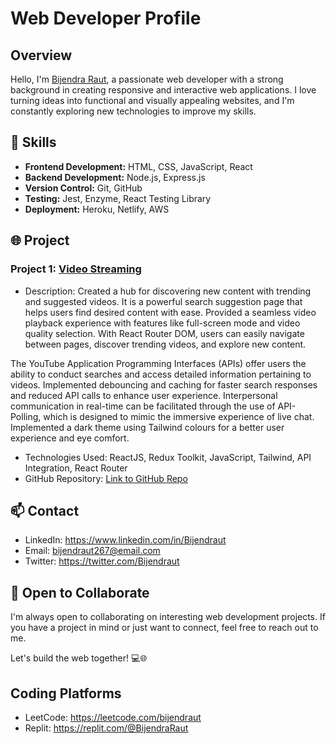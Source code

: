 # Web Developer Profile

<!--![Profile Banner](https://avatars.githubusercontent.com/u/61984063?v=4)-->

## Overview

Hello, I'm [Bijendra Raut](https://github.com/BijendraRaut), a passionate web developer with a strong background in creating responsive and interactive web applications. I love turning ideas into functional and visually appealing websites, and I'm constantly exploring new technologies to improve my skills.

## 🔧 Skills

- **Frontend Development:** HTML, CSS, JavaScript, React
- **Backend Development:** Node.js, Express.js
- **Version Control:** Git, GitHub
- **Testing:** Jest, Enzyme, React Testing Library
- **Deployment:** Heroku, Netlify, AWS

## 🌐 Project

### Project 1: [Video Streaming](https://video-sphere-bijendraut.netlify.app/)

- Description:
Created a hub for discovering new content with trending and suggested videos.
It is a powerful search suggestion page that helps users find desired content with ease.
Provided a seamless video playback experience with features like full-screen mode and video quality selection.
With React Router DOM, users can easily navigate between pages, discover trending videos, and explore new content.

The YouTube Application Programming Interfaces (APIs) offer users the ability to conduct searches and access detailed information pertaining to videos.
Implemented debouncing and caching for faster search responses and reduced API calls to enhance user experience.
Interpersonal communication in real-time can be facilitated through the use of API-Polling, which is designed to mimic the immersive experience of live chat.
Implemented a dark theme using Tailwind colours for a better user experience and eye comfort.
- Technologies Used: ReactJS, Redux Toolkit, JavaScript, Tailwind, API Integration, React Router
- GitHub Repository: [Link to GitHub Repo](https://github.com/BijendraRaut/Dev-Youtube)

<!--![Project 1 Screenshot](https://your-image-url.com/project1-screenshot.png)-->

<!--
## 📚 Blog

I occasionally write about web development and technology on my blog. Check out some of my recent posts:

- [Title of Blog Post 1](https://blog-url.com/post-1)
- [Title of Blog Post 2](https://blog-url.com/post-2)
-->
## 📫 Contact

- LinkedIn: https://www.linkedin.com/in/Bijendraut
- Email: bijendraut267@email.com
- Twitter: https://twitter.com/Bijendraut

## 🌱 Open to Collaborate

I'm always open to collaborating on interesting web development projects. If you have a project in mind or just want to connect, feel free to reach out to me.

Let's build the web together! 💻🌐
## Coding Platforms
- LeetCode: https://leetcode.com/bijendraut
- Replit: https://replit.com/@BijendraRaut
